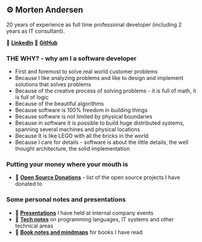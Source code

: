 ## ⚙️ Morten Andersen

20 years of experience as full time professional developer (including 2 years as IT consultant).

🔗 [**LinkedIn**](https://www.linkedin.com/in/morten-andersen-cph/)
🔗 [**GitHub**](https://github.com/morten-andersen)

### THE WHY? - why am I a software developer

* First and foremost to solve real world customer problems
* Because I like analyzing problems and like to design and implement solutions that solves problems
* Because of the creative process of solving problems - it is full of math, it is full of logic
* Because of the beautiful algorithms
* Because software is 100% freedom in building things
* Because software is not limited by physical boundaries
* Because in software it is possible to build huge distributed systems, spanning several machines and physical locations
* Because It is like LEGO with all the bricks in the world
* Because I care for details - software is about the little details, the well thought architecture, the solid implementation

### Putting your money where your mouth is

* 🔗 [**Open Source Donations**](https://tech-notes.accel.dk/opensource) - list of the open source projects I have donated to

### Some personal notes and presentations

* 🔗 [**Presentations**](https://presentations.accel.dk/) I have held at internal company events
* 🔗 [**Tech notes**](https://tech-notes.accel.dk/) on programming languages, IT systems and other technical areas
* 🔗 [**Book notes and mindmaps**](https://book-notes.accel.dk/) for books I have read
